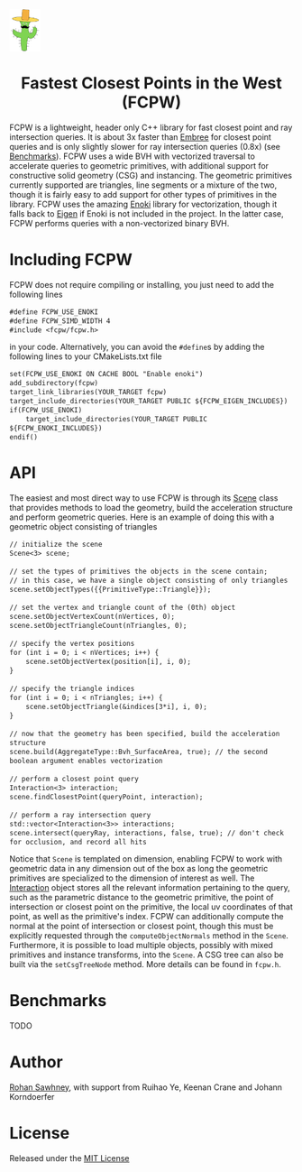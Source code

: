 <img align="center" src="logo.png" height="75" width="55">
<h1 align="center">Fastest Closest Points in the West (FCPW)</h1>

FCPW is a lightweight, header only C++ library for fast closest point and ray intersection queries. It is about 3x faster than <a href="https://www.embree.org">Embree</a> for closest point queries and is only slightly slower for ray intersection queries (0.8x) (see [Benchmarks](#Benchmarks)). FCPW uses a wide BVH with vectorized traversal to accelerate queries to geometric primitives, with additional support for constructive solid geometry (CSG) and instancing. The geometric primitives currently supported are triangles, line segments or a mixture of the two, though it is fairly easy to add support for other types of primitives in the library. FCPW uses the amazing <a href="https://github.com/mitsuba-renderer/enoki">Enoki</a> library for vectorization, though it falls back to <a href="http://eigen.tuxfamily.org/index.php?title=Main_Page">Eigen</a> if Enoki is not included in the project. In the latter case, FCPW performs queries with a non-vectorized binary BVH.

# Including FCPW

FCPW does not require compiling or installing, you just need to add the following lines

```
#define FCPW_USE_ENOKI
#define FCPW_SIMD_WIDTH 4
#include <fcpw/fcpw.h>
```

in your code. Alternatively, you can avoid the `#define`s by adding the following lines to your CMakeLists.txt file

```
set(FCPW_USE_ENOKI ON CACHE BOOL "Enable enoki")
add_subdirectory(fcpw)
target_link_libraries(YOUR_TARGET fcpw)
target_include_directories(YOUR_TARGET PUBLIC ${FCPW_EIGEN_INCLUDES})
if(FCPW_USE_ENOKI)
	target_include_directories(YOUR_TARGET PUBLIC ${FCPW_ENOKI_INCLUDES})
endif()
```

# API

The easiest and most direct way to use FCPW is through its <a href="https://github.com/rohan-sawhney/fcpw/blob/master/include/fcpw/fcpw.h">Scene</a> class that provides methods to load the geometry, build the acceleration structure and perform geometric queries. Here is an example of doing this with a geometric object consisting of triangles

```
// initialize the scene
Scene<3> scene;

// set the types of primitives the objects in the scene contain;
// in this case, we have a single object consisting of only triangles
scene.setObjectTypes({{PrimitiveType::Triangle}});

// set the vertex and triangle count of the (0th) object
scene.setObjectVertexCount(nVertices, 0);
scene.setObjectTriangleCount(nTriangles, 0);

// specify the vertex positions
for (int i = 0; i < nVertices; i++) {
	scene.setObjectVertex(position[i], i, 0);
}

// specify the triangle indices
for (int i = 0; i < nTriangles; i++) {
	scene.setObjectTriangle(&indices[3*i], i, 0);
}

// now that the geometry has been specified, build the acceleration structure
scene.build(AggregateType::Bvh_SurfaceArea, true); // the second boolean argument enables vectorization

// perform a closest point query
Interaction<3> interaction;
scene.findClosestPoint(queryPoint, interaction);

// perform a ray intersection query
std::vector<Interaction<3>> interactions;
scene.intersect(queryRay, interactions, false, true); // don't check for occlusion, and record all hits
```

Notice that `Scene` is templated on dimension, enabling FCPW to work with geometric data in any dimension out of the box as long the geometric primitives are specialized to the dimension of interest as well. The <a href="https://github.com/rohan-sawhney/fcpw/blob/master/include/fcpw/core/interaction.h">Interaction</a> object stores all the relevant information pertaining to the query, such as the parametric distance to the geometric primitive, the point of intersection or closest point on the primitive, the local uv coordinates of that point, as well as the primitive's index. FCPW can additionally compute the normal at the point of intersection or closest point, though this must be explicitly requested through the `computeObjectNormals` method in the `Scene`. Furthermore, it is possible to load multiple objects, possibly with mixed primitives and instance transforms, into the `Scene`. A CSG tree can also be built via the `setCsgTreeNode` method. More details can be found in `fcpw.h`.

# Benchmarks

TODO

# Author
[Rohan Sawhney](http://www.rohansawhney.io), with support from Ruihao Ye, Keenan Crane and Johann Korndoerfer

# License

Released under the [MIT License](https://opensource.org/licenses/MIT)
